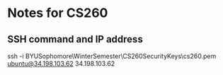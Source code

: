 # Notes for CS260
## SSH command and IP address
ssh -i BYUSophomore\WinterSemester\CS260SecurityKeys\cs260.pem ubuntu@34.198.103.62
34.198.103.62
